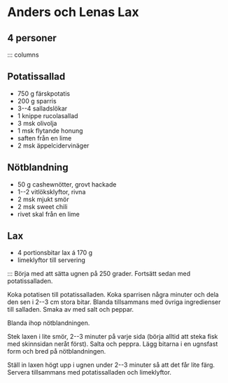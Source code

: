 # Anders och Lenas Lax

## 4 personer

::: columns
## Potatissallad

-   750 g färskpotatis
-   200 g sparris
-   3--4 salladslökar
-   1 knippe rucolasallad
-   3 msk olivolja
-   1 msk flytande honung
-   saften från en lime
-   2 msk äppelcidervinäger

## Nötblandning

-   50 g cashewnötter, grovt hackade
-   1--2 vitlöksklyftor, rivna
-   2 msk mjukt smör
-   2 msk sweet chili
-   rivet skal från en lime

## Lax

-   4 portionsbitar lax á 170 g
-   limeklyftor till servering

:::
Börja med att sätta ugnen på 250 grader. Fortsätt sedan med
potatissalladen.

Koka potatisen till potatissalladen. Koka sparrisen några minuter och
dela den sen i 2--3 cm stora bitar. Blanda tillsammans med övriga
ingredienser till salladen. Smaka av med salt och peppar.

Blanda ihop nötblandningen.

Stek laxen i lite smör, 2--3 minuter på varje sida (börja alltid att
steka fisk med skinnsidan neråt först). Salta och peppra. Lägg bitarna i
en ugnsfast form och bred på nötblandningen.

Ställ in laxen högt upp i ugnen under 2--3 minuter så att det får lite
färg. Servera tillsammans med potatissalladen och limeklyftor.
